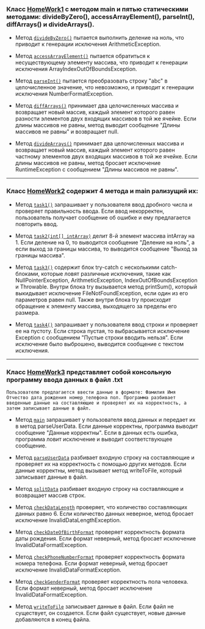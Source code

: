 ### Класс [HomeWork1](https://github.com/SergeiSlobodchikov/ExceptionsInProgramming/blob/main/HomeWork1.java) с методом main и пятью статическими методами: divideByZero(), accessArrayElement(), parseInt(), diffArrays() и divideArrays().

- Метод [`divideByZero()`](https://github.com/SergeiSlobodchikov/ExceptionsInProgramming/blob/c65a1729aba78c83464cd9a753f0625caf8718ee/HomeWork1.java#L23) пытается выполнить деление на ноль, что приводит к генерации исключения ArithmeticException.

- Метод [`accessArrayElement()`](https://github.com/SergeiSlobodchikov/ExceptionsInProgramming/blob/c65a1729aba78c83464cd9a753f0625caf8718ee/HomeWork1.java#L29) пытается обратиться к несуществующему элементу массива, что приводит к генерации исключения ArrayIndexOutOfBoundsException.

- Метод [`parseInt()`](https://github.com/SergeiSlobodchikov/ExceptionsInProgramming/blob/c65a1729aba78c83464cd9a753f0625caf8718ee/HomeWork1.java#L34) пытается преобразовать строку "abc" в целочисленное значение, что невозможно, и приводит к генерации исключения NumberFormatException.

- Метод [`diffArrays()`](https://github.com/SergeiSlobodchikov/ExceptionsInProgramming/blob/c65a1729aba78c83464cd9a753f0625caf8718ee/HomeWork1.java#L39) принимает два целочисленных массива и возвращает новый массив, каждый элемент которого равен разности элементов двух входящих массивов в той же ячейке. Если длины массивов не равны, метод выводит сообщение "Длины массивов не равны" и возвращает null.

- Метод [`divideArrays()`](https://github.com/SergeiSlobodchikov/ExceptionsInProgramming/blob/c65a1729aba78c83464cd9a753f0625caf8718ee/HomeWork1.java#L51) принимает два целочисленных массива и возвращает новый массив, каждый элемент которого равен частному элементов двух входящих массивов в той же ячейке. Если длины массивов не равны, метод бросает исключение RuntimeException с сообщением "Длины массивов не равны".
---
### Класс [HomeWork2](https://github.com/SergeiSlobodchikov/ExceptionsInProgramming/blob/main/HomeWork2.java) содержит 4 метода и main рализущий их:

- Метод [`task1()`](https://github.com/SergeiSlobodchikov/ExceptionsInProgramming/blob/8a28601dddcd8b7c0c62e4d381b2d77121da3f30/HomeWork2.java#L15) запрашивает у пользователя ввод дробного числа и проверяет правильность ввода. Если ввод некорректен, пользователь получает сообщение об ошибке и ему предлагается повторить ввод.

- Метод [`task2(int[] intArray)`](https://github.com/SergeiSlobodchikov/ExceptionsInProgramming/blob/8a28601dddcd8b7c0c62e4d381b2d77121da3f30/HomeWork2.java#L44) делит 8-й элемент массива intArray на 1. Если деление на 0, то выводится сообщение "Деление на ноль", а если выход за границы массива, то выводится сообщение "Выход за границы массива".
- Метод [`task3()`](https://github.com/SergeiSlobodchikov/ExceptionsInProgramming/blob/8a28601dddcd8b7c0c62e4d381b2d77121da3f30/HomeWork2.java#L82) содержит блок try-catch с несколькими catch-блоками, которые ловят различные исключения, такие как NullPointerException, ArithmeticException, IndexOutOfBoundsException и Throwable. Внутри блока try вызывается метод printSum(), который выкидывает исключение FileNotFoundException, если один из его параметров равен null. Также внутри блока try происходит обращение к элементу массива, выходящего за пределы его размера.

- Метод [`task4()`](https://github.com/SergeiSlobodchikov/ExceptionsInProgramming/blob/8a28601dddcd8b7c0c62e4d381b2d77121da3f30/HomeWork2.java#L114) запрашивает у пользователя ввод строки и проверяет ее на пустоту. Если строка пустая, то выбрасывается исключение Exception с сообщением "Пустые строки вводить нельзя". Если исключение было выброшено, выводится сообщение с текстом исключения.
---
### Класс [HomeWork3](https://github.com/SergeiSlobodchikov/ExceptionsInProgramming/blob/Seminar3/HomeWork3.java) представляет собой консольную программу ввода данных в файл .txt
`Пользователю предлагается ввести данные в формате: Фамилия Имя Отчество дата_рождения номер_телефона пол. Программа разбивает введенные данные на составляющие и проверяет их на корректность, а затем записывает данные в файл.`
- Метод [`main`](https://github.com/SergeiSlobodchikov/ExceptionsInProgramming/blob/ba268b8aaeeb0266836a050cb2ab189ee16957fb/HomeWork3.java#L7) запрашивает у пользователя ввод данных и передает их в метод parseUserData. Если данные корректны, программа выводит сообщение "Данные корректны". Если в данных есть ошибка, программа ловит исключение и выводит соответствующее сообщение.

- Метод [`parseUserData`](https://github.com/SergeiSlobodchikov/ExceptionsInProgramming/blob/ba268b8aaeeb0266836a050cb2ab189ee16957fb/HomeWork3.java#L26) разбивает входную строку на составляющие и проверяет их на корректность с помощью других методов. Если данные корректны, метод вызывает метод writeToFile, который записывает данные в файл.

- Метод [`splitData`](https://github.com/SergeiSlobodchikov/ExceptionsInProgramming/blob/ba268b8aaeeb0266836a050cb2ab189ee16957fb/HomeWork3.java#L41) разбивает входную строку на составляющие и возвращает массив строк.

- Метод [`checkDataLength`](https://github.com/SergeiSlobodchikov/ExceptionsInProgramming/blob/ba268b8aaeeb0266836a050cb2ab189ee16957fb/HomeWork3.java#L45) проверяет, что количество составляющих данных равно 6. Если количество данных неверное, метод бросает исключение InvalidDataLengthException.

- Метод [`checkDateOfBirthFormat`](https://github.com/SergeiSlobodchikov/ExceptionsInProgramming/blob/ba268b8aaeeb0266836a050cb2ab189ee16957fb/HomeWork3.java#L51) проверяет корректность формата даты рождения. Если формат неверный, метод бросает исключение InvalidDataFormatException.

- Метод [`checkPhoneNumberFormat`](https://github.com/SergeiSlobodchikov/ExceptionsInProgramming/blob/ba268b8aaeeb0266836a050cb2ab189ee16957fb/HomeWork3.java#L57) проверяет корректность формата номера телефона. Если формат неверный, метод бросает исключение InvalidDataFormatException.

- Метод [`checkGenderFormat`](https://github.com/SergeiSlobodchikov/ExceptionsInProgramming/blob/ba268b8aaeeb0266836a050cb2ab189ee16957fb/HomeWork3.java#L65) проверяет корректность пола человека. Если формат неверный, метод бросает исключение InvalidDataFormatException.

- Метод [`writeToFile`](https://github.com/SergeiSlobodchikov/ExceptionsInProgramming/blob/ba268b8aaeeb0266836a050cb2ab189ee16957fb/HomeWork3.java#L71) записывает данные в файл. Если файл не существует, он создается. Если файл существует, новые данные добавляются в конец файла.
